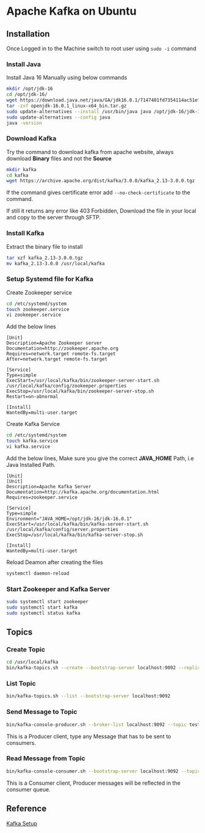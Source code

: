 # Apache Kafka on Ubuntu

## Installation

Once Logged in to the Machine switch to root user using ```sudo -i``` command

### Install Java

Install Java 16 Manually using below commands

```bash
mkdir /opt/jdk-16
cd /opt/jdk-16/
wget https://download.java.net/java/GA/jdk16.0.1/7147401fd7354114ac51ef3e1328291f/9/GPL/openjdk-16.0.1_linux-x64_bin.tar.gz
tar -zxf openjdk-16.0.1_linux-x64_bin.tar.gz 
sudo update-alternatives --install /usr/bin/java java /opt/jdk-16/jdk-16.0.1/bin/java 100
sudo update-alternatives --config java
java -version
```

### Download Kafka

Try the command to download kafka from apache website, always download **Binary** files and not the **Source**

```bash
mkdir kafka
cd kafka
wget https://archive.apache.org/dist/kafka/3.0.0/kafka_2.13-3.0.0.tgz
```
If the command gives certificate error add ```--no-check-certificate``` to the command.

If still it returns any error like 403 Forbidden, Download the file in your local and copy to the server through SFTP.

### Install Kafka

Extract the binary file to install

```bash
tar xzf kafka_2.13-3.0.0.tgz
mv kafka_2.13-3.0.0 /usr/local/kafka
```

### Setup Systemd file for Kafka

Create Zookeeper service

```bash
cd /etc/systemd/system
touch zookeeper.service
vi zookeeper.service
```

Add the below lines

```
[Unit]
Description=Apache Zookeeper server
Documentation=http://zookeeper.apache.org
Requires=network.target remote-fs.target
After=network.target remote-fs.target

[Service]
Type=simple
ExecStart=/usr/local/kafka/bin/zookeeper-server-start.sh /usr/local/kafka/config/zookeeper.properties
ExecStop=/usr/local/kafka/bin/zookeeper-server-stop.sh
Restart=on-abnormal

[Install]
WantedBy=multi-user.target
```

Create Kafka Service

```bash
cd /etc/systemd/system
touch kafka.service
vi kafka.service
```
Add the below lines, Make sure you give the correct **JAVA_HOME** Path, i.e Java Installed Path.

```
[Unit]
[Unit]
Description=Apache Kafka Server
Documentation=http://kafka.apache.org/documentation.html
Requires=zookeeper.service

[Service]
Type=simple
Environment="JAVA_HOME=/opt/jdk-16/jdk-16.0.1"
ExecStart=/usr/local/kafka/bin/kafka-server-start.sh /usr/local/kafka/config/server.properties
ExecStop=/usr/local/kafka/bin/kafka-server-stop.sh

[Install]
WantedBy=multi-user.target
```
Reload Deamon after creating the files

```bash
systemctl daemon-reload
```
### Start Zookeeper and Kafka Server

```bash
sudo systemctl start zookeeper
sudo systemctl start kafka
sudo systemctl status kafka
```

## Topics

### Create Topic

```bash
cd /usr/local/kafka
bin/kafka-topics.sh --create --bootstrap-server localhost:9092 --replication-factor 1 --partitions 1 --topic testTopic
```

### List Topic

```bash
bin/kafka-topics.sh --list --bootstrap-server localhost:9092
```

### Send Message to Topic

```bash
bin/kafka-console-producer.sh --broker-list localhost:9092 --topic testTopic
```
This is a Producer client, type any Message that has to be sent to consumers.

### Read Message from Topic

```bash
bin/kafka-console-consumer.sh --bootstrap-server localhost:9092 --topic testTopic --from-beginning
```
This is a Consumer client, Producer messages will be reflected in the consumer queue.

## Reference

[Kafka Setup](https://tecadmin.net/install-apache-kafka-ubuntu/)